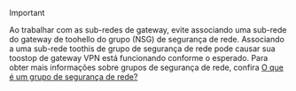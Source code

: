 > [!IMPORTANT]
> Ao trabalhar com as sub-redes de gateway, evite associando uma sub-rede do gateway de toohello do grupo (NSG) de segurança de rede. Associando a uma sub-rede toothis de grupo de segurança de rede pode causar sua toostop de gateway VPN está funcionando conforme o esperado. Para obter mais informações sobre grupos de segurança de rede, confira [O que é um grupo de segurança de rede?](../articles/virtual-network/virtual-networks-nsg.md)
> 
> 

